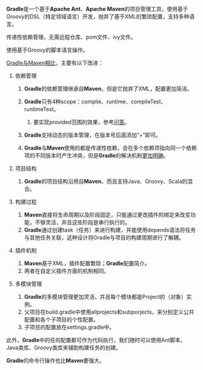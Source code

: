 **Gradle**是一个基于**Apache Ant**、**Apache Maven**的项目管理工具，使用基于Groovy的DSL（特定领域语言）开发，抛弃了基于XML的繁琐配置，支持多种语言。

传递性依赖管理，无需远程仓库、pom文件、ivy文件。

使用基于Groovy的脚本语言操作。



[Gradle与Maven相比](https://www.cnblogs.com/huang0925/p/5209563.html)，主要有以下改进：

1. 依赖管理

   1. **Gradle**的依赖管理继承自**Maven**，但是它抛弃了XML，配置更加简洁。
   2. **Gradle**只有4种scope：complie、runtime、complieTest、runtimeTest。
      1. 要实现provided范围的效果，参考[问答](https://stackoverflow.com/questions/18738888/how-to-use-provided-scope-for-jar-file-in-gradle-build)。
      
   3. **Gradle**支持动态的版本管理，在版本号后面添加“+”即可。
   
   4. **Gradle**与**Maven**使用的都是传递性依赖，会在多个依赖项指向同一个依赖项的不同版本时产生冲突，但是**Gradle**的解决机制[更加明确](https://docs.gradle.org/current/userguide/dependency_management.html)。
   
2. 项目结构

   1. **Gradle**的项目结构沿用自**Maven**，而且支持Java、Groovy、Scala的混合。

3. 构建过程

   1. **Maven**直接将生命周期以及阶段固定，只能通过更改插件的绑定来改变功能，不够灵活，并且这些阶段是串行执行的。
   2. **Gradle**通过创建task（任务）来进行构建，并能使用depends语法将任务与其他任务关联，这种设计将Gradle与项目的构建周期进行了解耦。

4. 插件机制

   1. **Maven**基于XML，插件配置繁琐；**Gradle**配置简介。
   2. 两者在自定义插件方面的机制相同。

5. 多模块管理

   1. **Gradle**的多模块管理更加灵活，并且每个模块都是Project的（对象）实例。
   2. 父项目在build.gradle中使用allprojects和subporjects，来分别定义公共配置和各个子项目的个性配置。
   3. 子项目的配置放在settings.gradle中。

此外，**Gradle**中的任何配置都可作为代码执行，我们随时可以使用Ant脚本、Java类库、Groovy类库来辅助构建任务的创建。

**Gradle**的命令行操作也比**Maven**要强大。